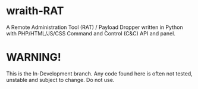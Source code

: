 
# wraith-RAT
A Remote Administration Tool (RAT) / Payload Dropper written in Python with PHP/HTML/JS/CSS Command and Control (C&amp;C) API and panel.

# WARNING!
This is the In-Development branch. Any code found here is often not tested, unstable and subject to change. Do not use.
